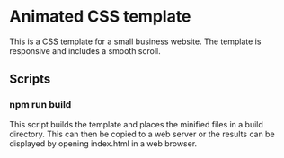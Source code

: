# Animated CSS template
This is a CSS template for a small business website. The template is responsive and includes a smooth scroll.

## Scripts
### npm run build
This script builds the template and places the minified files in a build directory. This can then be copied to a web server or the results can be displayed by opening index.html in a web browser.
